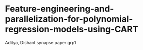 # Feature-engineering-and-parallelization-for-polynomial-regression-models-using-CART
Aditya, Dishant synapse paper grp1
